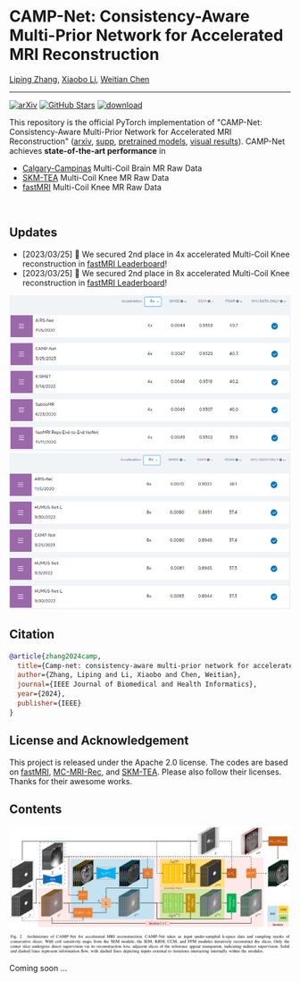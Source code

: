 # CAMP-Net: Consistency-Aware Multi-Prior Network for Accelerated MRI Reconstruction
[Liping Zhang](https://lpzhang.github.io), [Xiaobo Li](https://scholar.google.com/citations?user=bP5Zb_kAAAAJ&hl=zh-CN), [Weitian Chen](http://www.diir.cuhk.edu.hk/profile/chen-weitian)

---

[![arXiv](https://img.shields.io/badge/arXiv-Paper-<COLOR>.svg)](https://arxiv.org/abs/2306.11238)
[![GitHub Stars](https://img.shields.io/github/stars/lpzhang/CAMP-Net?style=social)](https://github.com/lpzhang/CAMP-Net)
[![download](https://img.shields.io/github/downloads/lpzhang/CAMP-Net/total.svg)](https://github.com/lpzhang/CAMP-Net/releases)

This repository is the official PyTorch implementation of "CAMP-Net: Consistency-Aware Multi-Prior Network for Accelerated MRI Reconstruction" ([arxiv](https://arxiv.org/abs/2306.11238), [supp](https://github.com/lpzhang/CAMP-Net/releases), [pretrained models](https://github.com/lpzhang/CAMP-Net/releases), [visual results](https://github.com/lpzhang/CAMP-Net/releases)). CAMP-Net achieves **state-of-the-art performance** in
- [Calgary-Campinas](https://sites.google.com/view/calgary-campinas-dataset/home) Multi-Coil Brain MR Raw Data
- [SKM-TEA](https://github.com/StanfordMIMI/skm-tea) Multi-Coil Knee MR Raw Data
- [fastMRI](https://fastmri.med.nyu.edu/) Multi-Coil Knee MR Raw Data

</br>

## Updates
- [2023/03/25] 🥈 We secured 2nd place in 4x accelerated Multi-Coil Knee reconstruction in [fastMRI Leaderboard](https://web.archive.org/web/20230324102125mp_/https://fastmri.org/leaderboards)!
- [2023/03/25] 🥈 We secured 2nd place in 8x accelerated Multi-Coil Knee reconstruction in [fastMRI Leaderboard](https://web.archive.org/web/20230324102125mp_/https://fastmri.org/leaderboards)!

<p align="center">
<img width="768" src="assets/fastmri-leaderboard-4x-top5.png">
<img width="768" src="assets/fastmri-leaderboard-8x-top5.png">
</p>

## Citation
```bibtex
@article{zhang2024camp,
  title={Camp-net: consistency-aware multi-prior network for accelerated MRI reconstruction},
  author={Zhang, Liping and Li, Xiaobo and Chen, Weitian},
  journal={IEEE Journal of Biomedical and Health Informatics},
  year={2024},
  publisher={IEEE}
}
```

## License and Acknowledgement
This project is released under the Apache 2.0 license. The codes are based on [fastMRI](https://github.com/facebookresearch/fastMRI), [MC-MRI-Rec](https://github.com/rmsouza01/MC-MRI-Rec), and [SKM-TEA](https://github.com/StanfordMIMI/skm-tea). Please also follow their licenses. Thanks for their awesome works.

## Contents
<p align="center">
<img width="1024" src="assets/overall-architecture-camp-net.png">
</p>

Coming soon ...

